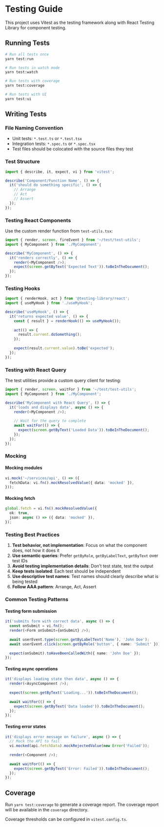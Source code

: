 # Testing Guide

This project uses Vitest as the testing framework along with React Testing Library for component testing.

## Running Tests

```bash
# Run all tests once
yarn test:run

# Run tests in watch mode
yarn test:watch

# Run tests with coverage
yarn test:coverage

# Run tests with UI
yarn test:ui
```

## Writing Tests

### File Naming Convention

- Unit tests: `*.test.ts` or `*.test.tsx`
- Integration tests: `*.spec.ts` or `*.spec.tsx`
- Test files should be colocated with the source files they test

### Test Structure

```typescript
import { describe, it, expect, vi } from 'vitest';

describe('Component/Function Name', () => {
  it('should do something specific', () => {
    // Arrange
    // Act
    // Assert
  });
});
```

### Testing React Components

Use the custom render function from `test-utils.tsx`:

```typescript
import { render, screen, fireEvent } from '~/test/test-utils';
import { MyComponent } from './MyComponent';

describe('MyComponent', () => {
  it('renders correctly', () => {
    render(<MyComponent />);
    expect(screen.getByText('Expected Text')).toBeInTheDocument();
  });
});
```

### Testing Hooks

```typescript
import { renderHook, act } from '@testing-library/react';
import { useMyHook } from './useMyHook';

describe('useMyHook', () => {
  it('returns expected value', () => {
    const { result } = renderHook(() => useMyHook());
    
    act(() => {
      result.current.doSomething();
    });
    
    expect(result.current.value).toBe('expected');
  });
});
```

### Testing with React Query

The test utilities provide a custom query client for testing:

```typescript
import { render, screen, waitFor } from '~/test/test-utils';
import { MyComponent } from './MyComponent';

describe('MyComponent with React Query', () => {
  it('loads and displays data', async () => {
    render(<MyComponent />);
    
    // Wait for the query to complete
    await waitFor(() => {
      expect(screen.getByText('Loaded Data')).toBeInTheDocument();
    });
  });
});
```

### Mocking

#### Mocking modules

```typescript
vi.mock('~/services/api', () => ({
  fetchData: vi.fn().mockResolvedValue({ data: 'mocked' }),
}));
```

#### Mocking fetch

```typescript
global.fetch = vi.fn().mockResolvedValue({
  ok: true,
  json: async () => ({ data: 'mocked' }),
});
```

### Testing Best Practices

1. **Test behavior, not implementation**: Focus on what the component does, not how it does it
2. **Use semantic queries**: Prefer `getByRole`, `getByLabelText`, `getByText` over test IDs
3. **Avoid testing implementation details**: Don't test state, test the output
4. **Keep tests isolated**: Each test should be independent
5. **Use descriptive test names**: Test names should clearly describe what is being tested
6. **Follow AAA pattern**: Arrange, Act, Assert

### Common Testing Patterns

#### Testing form submission

```typescript
it('submits form with correct data', async () => {
  const onSubmit = vi.fn();
  render(<Form onSubmit={onSubmit} />);
  
  await userEvent.type(screen.getByLabelText('Name'), 'John Doe');
  await userEvent.click(screen.getByRole('button', { name: 'Submit' }));
  
  expect(onSubmit).toHaveBeenCalledWith({ name: 'John Doe' });
});
```

#### Testing async operations

```typescript
it('displays loading state then data', async () => {
  render(<AsyncComponent />);
  
  expect(screen.getByText('Loading...')).toBeInTheDocument();
  
  await waitFor(() => {
    expect(screen.getByText('Data loaded')).toBeInTheDocument();
  });
});
```

#### Testing error states

```typescript
it('displays error message on failure', async () => {
  // Mock the API to fail
  vi.mocked(api.fetchData).mockRejectedValue(new Error('Failed'));
  
  render(<Component />);
  
  await waitFor(() => {
    expect(screen.getByText('Error: Failed')).toBeInTheDocument();
  });
});
```

## Coverage

Run `yarn test:coverage` to generate a coverage report. The coverage report will be available in the `coverage` directory.

Coverage thresholds can be configured in `vitest.config.ts`.